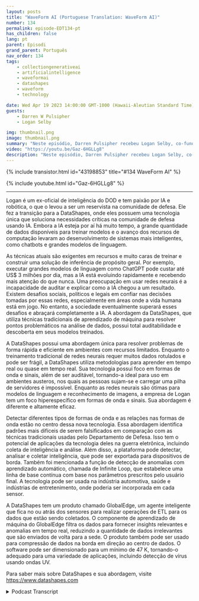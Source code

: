 ```yaml
---
layout: posts
title: "WaveForm AI (Portuguese Translation: WaveForm AI)"
number: 134
permalink: episode-EDT134-pt
has_children: false
lang: pt
parent: Episodi
grand_parent: Português
nav_order: 134
tags:
    - collectiongenerativeai
    - artificialintelligence
    - waveformai
    - datashapes
    - waveform
    - technology

date: Wed Apr 19 2023 14:00:00 GMT-1000 (Hawaii-Aleutian Standard Time)
guests:
    - Darren W Pulsipher
    - Logan Selby

img: thumbnail.png
image: thumbnail.png
summary: "Neste episódio, Darren Pulsipher recebeu Logan Selby, co-fundador e presidente da DataShapes, onde eles discutem uma abordagem única para Inteligência Artificial que vai contra a tendência."
video: "https://youtu.be/Gaz-6HGLLg8"
description: "Neste episódio, Darren Pulsipher recebeu Logan Selby, co-fundador e presidente da DataShapes, onde eles discutem uma abordagem única para Inteligência Artificial que vai contra a tendência."
---
```


<div>
{% include transistor.html id="43198853" title="#134 WaveForm AI" %}

{% include youtube.html id="Gaz-6HGLLg8" %}
</div>

---

Logan é um ex-oficial de inteligência do DOD e tem paixão por IA e robótica, o que o levou a ser um reservista na comunidade de defesa. Ele fez a transição para a DataShapes, onde eles possuem uma tecnologia única que soluciona necessidades críticas na comunidade de defesa usando IA. Embora a IA esteja por aí há muito tempo, a grande quantidade de dados disponíveis para treinar modelos e o avanço dos recursos de computação levaram ao desenvolvimento de sistemas mais inteligentes, como chatbots e grandes modelos de linguagem.

As técnicas atuais são exigentes em recursos e muito caras de treinar e construir uma solução de inferência de propósito geral. Por exemplo, executar grandes modelos de linguagem como ChatGPT pode custar até US$ 3 milhões por dia, mas a IA está evoluindo rapidamente e recebendo mais atenção do que nunca. Uma preocupação em usar redes neurais é a incapacidade de auditar e explicar como a IA chegou a um resultado. Existem desafios sociais, políticos e legais em confiar nas decisões tomadas por essas redes, especialmente em áreas onde a vida humana está em jogo. No entanto, a sociedade eventualmente superará esses desafios e abraçará completamente a IA. A abordagem da DataShapes, que utiliza técnicas tradicionais de aprendizado de máquina para resolver pontos problemáticos na análise de dados, possui total auditabilidade e descoberta em seus modelos treinados.

A DataShapes possui uma abordagem única para resolver problemas de forma rápida e eficiente em ambientes com recursos limitados. Enquanto o treinamento tradicional de redes neurais requer muitos dados rotulados e pode ser frágil, a DataShapes utiliza metodologias para aprender em tempo real ou quase em tempo real. Sua tecnologia possui foco em formas de onda e sinais, além de ser auditável, tornando-a ideal para uso em ambientes austeros, nos quais as pessoas sujam-se e carregar uma pilha de servidores é impossível. Enquanto as redes neurais são ótimas para modelos de linguagem e reconhecimento de imagens, a empresa de Logan tem um foco hiperespecífico em formas de onda e sinais. Sua abordagem é diferente e altamente eficaz.

Detectar diferentes tipos de formas de onda e as relações nas formas de onda estão no centro dessa nova tecnologia. Essa abordagem identifica padrões mais difíceis de serem falsificados em comparação com as técnicas tradicionais usadas pelo Departamento de Defesa. Isso tem o potencial de aplicações da tecnologia deles na guerra eletrônica, incluindo coleta de inteligência e análise. Além disso, a plataforma pode detectar, analisar e coletar inteligência, que pode ser exportada para dispositivos de borda. Também foi mencionada a função de detecção de anomalias com aprendizado automático, chamada de Infinite Loop, que estabelece uma linha de base contínua com base nos parâmetros prescritos pelo usuário final. A tecnologia pode ser usada na indústria automotiva, saúde e indústrias de entretenimento, onde poderia ser incorporada em cada sensor.

A DataShapes tem um produto chamado GlobalEdge, um agente inteligente que fica no ou atrás dos sensores para realizar operações de ETL para os dados que estão sendo coletados. O componente de aprendizado de máquina do GlobalEdge filtra os dados para fornecer insights relevantes e anomalias em tempo real, reduzindo a quantidade de dados irrelevantes que são enviados de volta para a sede. O produto também pode ser usado para compressão de dados na borda em direção ao centro de dados. O software pode ser dimensionado para um mínimo de 47 K, tornando-o adequado para uma variedade de aplicações, incluindo detecção de vírus usando ondas UV.

Para saber mais sobre DataShapes e sua abordagem, visite https://www.datashapes.com



<details>
<summary> Podcast Transcript </summary>

<p></p>

</details>
